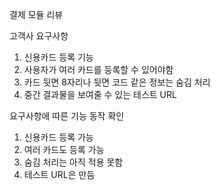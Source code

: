 결제 모듈 리뷰


고객사 요구사항
1. 신용카드 등록 기능
2. 사용자가 여러 카드를 등록할 수 있어야함
3. 카드 뒷면 8자리나 뒷면 코드 같은 정보는 숨김 처리
4. 중간 결과물을 보여줄 수 있는 테스트 URL


요구사항에 따른 기능 동작 확인
1. 신용카드 등록 가능
2. 여러 카드도 등록 가능
3. 숨김 처리는 아직 적용 못함
4. 테스트 URL은 만듬
